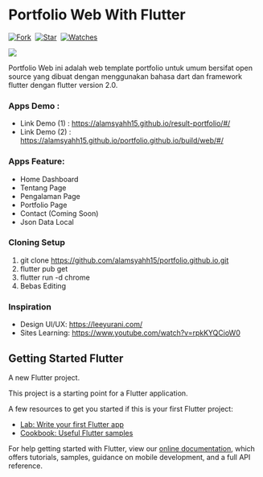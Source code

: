 # Portfolio Web With Flutter

[![Fork](https://img.shields.io/github/forks/alamsyahh15/portfolio.github.io?style=social)](https://github.com/alamsyahh15/portfolio.github.io/fork)&nbsp; [![Star](https://img.shields.io/github/stars/alamsyahh15/portfolio.github.io?style=social)](https://github.com/alamsyahh15/portfolio.github.io/star)&nbsp; [![Watches](https://img.shields.io/github/watchers/alamsyahh15/portfolio.github.io?style=social)](https://github.com/alamsyahh15/portfolio.github.io/)&nbsp;


<p><img  src="https://i.ibb.co/zSD01Q2/Screenshot-2021-05-18-15-34-52.png"/></p>

Portfolio Web ini adalah web template portfolio untuk umum bersifat open source yang dibuat dengan menggunakan bahasa dart dan framework flutter dengan flutter version 2.0.

### Apps Demo :

- Link Demo (1) : https://alamsyahh15.github.io/result-portfolio/#/
- Link Demo (2) : https://alamsyahh15.github.io/portfolio.github.io/build/web/#/

### Apps Feature:

 - Home Dashboard
 - Tentang Page
 - Pengalaman Page
 - Portfolio Page
 - Contact (Coming Soon)
 - Json Data Local
 

### Cloning Setup 
 1. git clone https://github.com/alamsyahh15/portfolio.github.io.git
 2. flutter pub get
 3. flutter run -d chrome
 4. Bebas Editing

### Inspiration
- Design UI/UX: https://leeyurani.com/
- Sites Learning: https://www.youtube.com/watch?v=rpkKYQCioW0




## Getting Started Flutter

A new Flutter project.

This project is a starting point for a Flutter application.

A few resources to get you started if this is your first Flutter project:

- [Lab: Write your first Flutter app](https://flutter.dev/docs/get-started/codelab)
- [Cookbook: Useful Flutter samples](https://flutter.dev/docs/cookbook)

For help getting started with Flutter, view our
[online documentation](https://flutter.dev/docs), which offers tutorials,
samples, guidance on mobile development, and a full API reference.
